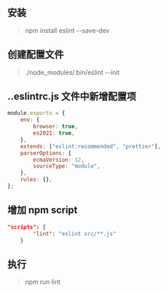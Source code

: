 ## 安装

> npm install eslint --save-dev

## 创建配置文件

> ./node_modules/.bin/eslint --init

## ..eslintrc.js 文件中新增配置项

``` js
module.exports = {
	env: {
		browser: true,
		es2021: true,
	},
	extends: ["eslint:recommended", "prettier"],
	parserOptions: {
		ecmaVersion: 12,
		sourceType: "module",
	},
	rules: {},
};
```

## 增加 npm script

``` json
"scripts": {
		"lint": "eslint src/**.js"
	}
```

## 执行
 
> npm run lint
